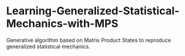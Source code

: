 # Learning-Generalized-Statistical-Mechanics-with-MPS
Generative algorithm based on Matrix Product States to reproduce generalized statistical mechanics. 
